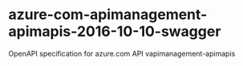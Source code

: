 # azure-com-apimanagement-apimapis-2016-10-10-swagger
OpenAPI specification for azure.com API vapimanagement-apimapis
